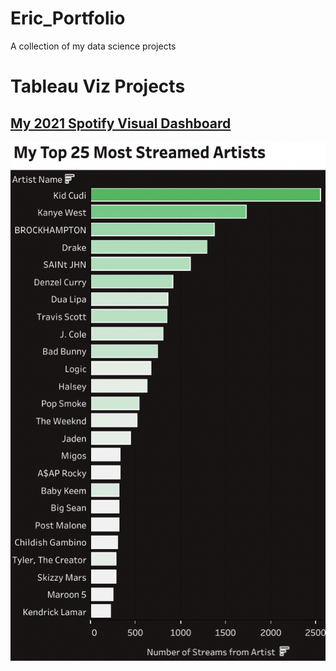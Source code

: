 # Eric_Portfolio
A collection of my data science projects


# Tableau Viz Projects
## [My 2021 Spotify Visual Dashboard](https://public.tableau.com/views/My2021SpotifyVisualDashboard/SpotifyDashboard?:language=en-US&:display_count=n&:origin=viz_share_link)

![](https://github.com/eric8395/Eric_Portfolio/blob/main/images/Screen%20Shot%202021-12-26%20at%205.11.22%20PM.png)
